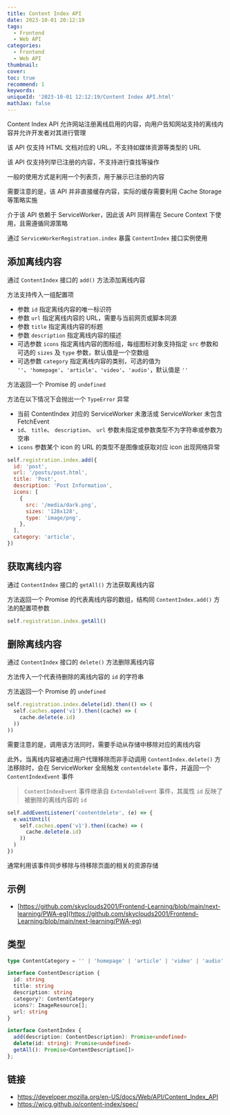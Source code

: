 ```yaml
---
title: Content Index API
date: 2023-10-01 20:12:19
tags:
  - Frontend
  - Web API
categories:
  - Frontend
  - Web API
thumbnail:
cover:
toc: true
recommend: 1
keywords:
uniqueId: '2023-10-01 12:12:19/Content Index API.html'
mathJax: false
---
```


Content Index API 允许网站注册离线启用的内容，向用户告知网站支持的离线内容并允许开发者对其进行管理

该 API 仅支持 HTML 文档对应的 URL，不支持如媒体资源等类型的 URL

该 API 仅支持列举已注册的内容，不支持进行查找等操作

一般的使用方式是利用一个列表页，用于展示已注册的内容

需要注意的是，该 API 并非直接缓存内容，实际的缓存需要利用 Cache Storage 等策略实施

介于该 API 依赖于 ServiceWorker，因此该 API 同样需在 Secure Context 下使用，且需遵循同源策略

通过 `ServiceWorkerRegistration.index` 暴露 `ContentIndex` 接口实例使用

## 添加离线内容

通过 `ContentIndex` 接口的 `add()` 方法添加离线内容

方法支持传入一组配置项

* 参数 `id` 指定离线内容的唯一标识符
* 参数 `url` 指定离线内容的 URL，需要与当前网页或脚本同源
* 参数 `title` 指定离线内容的标题
* 参数 `description` 指定离线内容的描述
* 可选参数 `icons` 指定离线内容的图标组，每组图标对象支持指定 `src` 参数和 可选的 `sizes` 及 `type` 参数，默认值是一个空数组
* 可选参数 `category` 指定离线内容的类别，可选的值为 `''`、`'homepage'`、`'article'`、`'video'`、`'audio'`，默认值是 `''`

方法返回一个 Promise 的 `undefined`

方法在以下情况下会抛出一个 `TypeError` 异常

* 当前 ContentIndex 对应的 ServiceWorker 未激活或 ServiceWorker 未包含 FetchEvent
* `id`、 `title`、 `description`、 `url` 参数未指定或参数类型不为字符串或参数为空串
* `icons` 参数某个 icon 的 URL 的类型不是图像或获取对应 icon 出现网络异常

```js
self.registration.index.add({
  id: 'post',
  url: '/posts/post.html',
  title: 'Post',
  description: 'Post Information',
  icons: [
    {
      src: '/media/dark.png',
      sizes: '128x128',
      type: 'image/png',
    },
  ],
  category: 'article',
})
```

## 获取离线内容

通过 `ContentIndex` 接口的 `getAll()` 方法获取离线内容

方法返回一个 Promise 的代表离线内容的数组，结构同 `ContentIndex.add()` 方法的配置项参数

```js
self.registration.index.getAll()
```

## 删除离线内容

通过 `ContentIndex` 接口的 `delete()` 方法删除离线内容

方法传入一个代表待删除的离线内容的 `id` 的字符串

方法返回一个 Promise 的 `undefined`

```js
self.registration.index.delete(id).then(() => (
  self.caches.open('v1').then((cache) => (
    cache.delete(e.id)
  ))
))
```

需要注意的是，调用该方法同时，需要手动从存储中移除对应的离线内容

此外，当离线内容被通过用户代理移除而非手动调用 `ContentIndex.delete()` 方法移除时，会在 ServiceWorker 全局触发 `contentdelete` 事件，并返回一个 `ContentIndexEvent` 事件

> `ContentIndexEvent` 事件继承自 `ExtendableEvent` 事件，其属性 `id` 反映了被删除的离线内容的 `id`

```js
self.addEventListener('contentdelete', (e) => {
  e.waitUntil(
    self.caches.open('v1').then((cache) => (
      cache.delete(e.id)
    ))
  )
})
```

通常利用该事件同步移除与待移除页面的相关的资源存储

## 示例

* [https://github.com/skyclouds2001/Frontend-Learning/blob/main/next-learning/PWA-eg](https://github.com/skyclouds2001/Frontend-Learning/blob/main/next-learning/PWA-eg)

## 类型

```ts
type ContentCategory = '' | 'homepage' | 'article' | 'video' | 'audio'

interface ContentDescription {
  id: string
  title: string
  description: string
  category?: ContentCategory
  icons?: ImageResource[];
  url: string
}

interface ContentIndex {
  add(description: ContentDescription): Promise<undefined>
  delete(id: string): Promise<undefined>
  getAll(): Promise<ContentDescription[]>
};
```

## 链接

* <https://developer.mozilla.org/en-US/docs/Web/API/Content_Index_API>
* <https://wicg.github.io/content-index/spec/>
